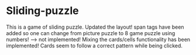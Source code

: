 # Sliding-puzzle

This is a game of sliding puzzle.
Updated the layout!
span tags have been added so one can change from picture puzzle to 8 game puzzle using numbers! --> not implemented!
Mixing the cards/cells functionality has been implemented!
Cards seem to follow a correct pattern while being clicked.
